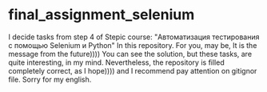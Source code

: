 # final_assignment_selenium
I decide tasks from step 4 of Stepic course: "Автоматизация тестирования с помощью Selenium и Python" In this repository.
For you, may be, It is the message from the future))))
You can see the solution, but these tasks, are quite interesting, in my mind.
Nevertheless, the repository is filled completely correct, as I hope)))) and I recommend pay attention on gitignor file. Sorry for my english.

